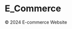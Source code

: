 # E_Commerce
<main id="content">
    <!-- Dynamic Content will be inserted here -->
</main>

<footer>
    <p>© 2024 E-commerce Website</p>
</footer>

<script>
    // JavaScript: Product Database
    const products = [
        { id: 1, name: "Product 1", price: 100, image: "https://via.placeholder.com/150" },
        { id: 2, name: "Product 2", price: 150, image: "https://via.placeholder.com/150" },
    ];

    // Function to display the product list
    function showProducts() {
        const content = document.getElementById("content");
        content.innerHTML = `
            <h2>Products</h2>
            <div class="product-list">
                ${products.map(product => `
                    <div class="product-item" data-id="${product.id}">
                        <img src="${product.image}" alt="${product.name}">
                        <h3>${product.name}</h3>
                        <p>Price: $${product.price}</p>
                        <button onclick="viewProduct(${product.id})">View Details</button>
                        <button onclick="addToCart(${product.id})">Add to Cart</button>
                    </div>
                `).join('')}
            </div>
        `;
    }

    // Function to display product details
    function viewProduct(productId) {
        const product = products.find(p => p.id === productId);
        const content = document.getElementById("content");
        content.innerHTML = `
            <div id="product-detail">
                <img src="${product.image}" alt="${product.name}">
                <h2>${product.name}</h2>
                <p>Price: $${product.price}</p>
                <button onclick="addToCart(${product.id})">Add to Cart</button>
                <button onclick="showProducts()">Back to Products</button>
            </div>
        `;
    }

    // Cart functionality
    function addToCart(productId) {
        let cart = JSON.parse(localStorage.getItem("cart")) || [];
        const product = products.find(p => p.id === productId);
        cart.push(product);
        localStorage.setItem("cart", JSON.stringify(cart));
        alert("Product added to cart!");
    }

    // Function to show the cart
    function showCart() {
        const cart = JSON.parse(localStorage.getItem("cart")) || [];
        let total = 0;
        const content = document.getElementById("content");

        if (cart.length === 0) {
            content.innerHTML = <h2>Your Cart is Empty</h2>;
            return;
        }

        content.innerHTML = `
            <h2>Your Cart</h2>
            <div id="cart-items">
                ${cart.map(item => {
                    total += item.price;
                    return <p>${item.name} - $${item.price}</p>;
                }).join('')}
            </div>
            <p>Total: $${total}</p>
            <button onclick="checkout()">Checkout</button>
            <button onclick="clearCart()">Clear Cart</button>
        `;
    }

    // Checkout function
    function checkout() {
        alert("Checkout Successful!");
        clearCart();
    }

    // Function to clear the cart
    function clearCart() {
        localStorage.removeItem("cart");
        showCart();
    }

    // Show products on page load
    window.onload = showProducts;
</script>
